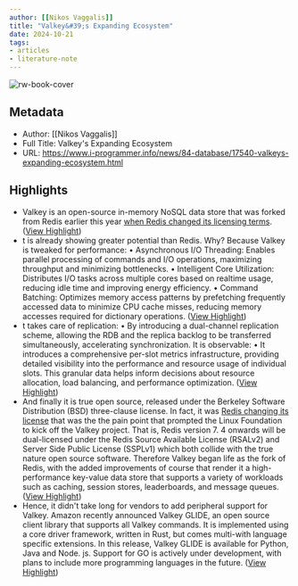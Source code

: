 ```yaml
---
author: [[Nikos Vaggalis]]
title: "Valkey&#39;s Expanding Ecosystem"
date: 2024-10-21
tags: 
- articles
- literature-note
---
```

![rw-book-cover](https://readwise-assets.s3.amazonaws.com/static/images/article1.be68295a7e40.png)

## Metadata
- Author: [[Nikos Vaggalis]]
- Full Title: Valkey's Expanding Ecosystem
- URL: https://www.i-programmer.info/news/84-database/17540-valkeys-expanding-ecosystem.html

## Highlights
- Valkey is an open-source in-memory NoSQL data store that was forked from Redis earlier this year [when Redis changed its licensing terms](https://www.i-programmer.info/news/84-database/17085-redis-changes-license-rival-fork-launched.html). ([View Highlight](https://read.readwise.io/read/01jaq12wpeyg8edeenc6j78d9n))
- t is already showing greater potential than Redis. Why?
  Because Valkey is tweaked for performance:
  • Asynchronous I/O Threading: Enables parallel processing of commands and I/O operations, maximizing throughput and minimizing bottlenecks. 
  • Intelligent Core Utilization: Distributes I/O tasks across multiple cores based on realtime usage, reducing idle time and improving energy efficiency. 
  • Command Batching: Optimizes memory access patterns by prefetching frequently accessed data to minimize CPU cache misses, reducing memory accesses required for dictionary operations. ([View Highlight](https://read.readwise.io/read/01jaq132yv6gsqd42zs7xv7kp4))
- t takes care of replication:
  • By introducing a dual-channel replication scheme, allowing the RDB and the replica backlog to be transferred simultaneously, accelerating synchronization.
  It is observable:
  • It introduces a comprehensive per-slot metrics infrastructure, providing detailed visibility into the performance and resource usage of individual slots. This granular data helps inform decisions about resource allocation, load balancing, and performance optimization. ([View Highlight](https://read.readwise.io/read/01jaq139ghdaa42b8xs7qcvkhm))
- And finally it is true open source, released under the Berkeley Software Distribution (BSD) three-clause license. In fact, it was [Redis changing its license](https://www.i-programmer.info/news/84-database/17085-redis-changes-license-rival-fork-launched.html) that was the the pain point that prompted the Linux Foundation to kick off the Valkey project. That is, Redis version 7. 4 onwards will be dual-licensed under the Redis Source Available License (RSALv2) and Server Side Public License (SSPLv1) which both collide with the true nature open source software. Therefore Valkey began life as the fork of Redis, with the added improvements of course that render it a high-performance key-value data store that supports a variety of workloads such as caching, session stores, leaderboards, and message queues. ([View Highlight](https://read.readwise.io/read/01jaq13nsc6pa3h75bj37takds))
- Hence, it didn't take long for vendors to add peripheral support for Valkey. Amazon recently announced Valkey GLIDE, an open source client library that supports all Valkey commands. It is implemented using a core driver framework, written in Rust, but comes multi-with language specific extensions. In this release, Valkey GLIDE is available for Python, Java and Node. js. Support for GO is actively under development, with plans to include more programming languages in the future. ([View Highlight](https://read.readwise.io/read/01jaq13xv8s2ndf2z426bxn6w2))

